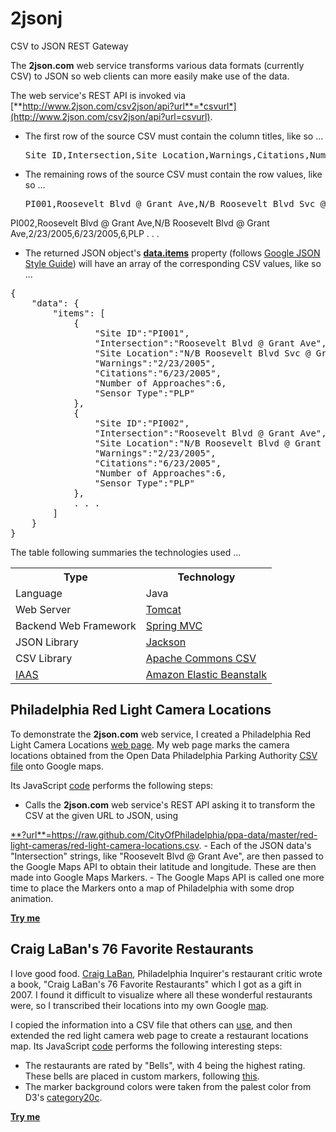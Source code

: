 2jsonj
======

CSV to JSON REST Gateway

The **2json.com** web service transforms various data formats (currently CSV) to JSON so web clients
can more easily make use of the data.

The web service's REST API is invoked via 
[**http://www.2json.com/csv2json/api?url**=*csvurl*](http://www.2json.com/csv2json/api?url=csvurl).
- The first row of the source CSV must contain the column titles, like so ...
  <pre>Site ID,Intersection,Site Location,Warnings,Citations,Number of Approaches,Sensor Type</pre>
- The remaining rows of the source CSV must contain the row values, like so ...
  <pre>PI001,Roosevelt Blvd @ Grant Ave,N/B Roosevelt Blvd Svc @ Grant Ave,2/23/2005,6/23/2005,6,PLP
PI002,Roosevelt Blvd @ Grant Ave,N/B Roosevelt Blvd @ Grant Ave,2/23/2005,6/23/2005,6,PLP
. . .
</pre>
- The returned JSON object's
[**data.items**](http://google-styleguide.googlecode.com/svn/trunk/jsoncstyleguide.xml?showone=error#data.items)
property (follows [Google JSON Style Guide](http://google-styleguide.googlecode.com/svn/trunk/jsoncstyleguide.xml))
will have an array of the corresponding CSV values, like so ...
<pre>{
    "data": {
        "items": [
            {
                "Site ID":"PI001",
                "Intersection":"Roosevelt Blvd @ Grant Ave",
                "Site Location":"N/B Roosevelt Blvd Svc @ Grant Ave",
                "Warnings":"2/23/2005",
                "Citations":"6/23/2005",
                "Number of Approaches":6,
                "Sensor Type":"PLP"
            },
            {
                "Site ID":"PI002",
                "Intersection":"Roosevelt Blvd @ Grant Ave",
                "Site Location":"N/B Roosevelt Blvd @ Grant Ave",
                "Warnings":"2/23/2005",
                "Citations":"6/23/2005",
                "Number of Approaches":6,
                "Sensor Type":"PLP"
            },
            . . .
        ]
    }
}</pre>

The table following summaries the technologies used ...
<table>
<tr><th>Type</th>
  <th>Technology</th></tr>
<tr><td>Language</td>
  <td>Java</td></tr>
<tr><td>Web Server</td>
  <td><a href="http://tomcat.apache.org/" target="_blank">Tomcat</a></td></tr>
<tr><td>Backend Web Framework</td>
  <td><a href="http://docs.spring.io/spring/docs/3.2.x/spring-framework-reference/html/mvc.html" target="_blank">Spring MVC</a></td></tr>
<tr><td>JSON Library</td>
  <td><a href="http://jackson.codehaus.org/" target="_blank">Jackson</a></td></tr>
<tr><td>CSV Library</td>
  <td><a href="http://commons.apache.org/proper/commons-csv/" target="_blank">Apache Commons CSV</a></td></tr>
<tr><td><a href="http://en.wikipedia.org/wiki/Infrastructure_as_a_service#Infrastructure_as_a_service_.28IaaS.29" target="_blank">IAAS</a>
  <td><a href="http://aws.amazon.com/elasticbeanstalk/" target="_blank">Amazon Elastic Beanstalk</a></td></tr>
</table>

Philadelphia Red Light Camera Locations
---------------------------------------
To demonstrate the **2json.com** web service, I created a Philadelphia Red Light Camera Locations
[web page](http://kenlin.com/x/2json/philadelphia-red-light-camera-locations.html).
My web page marks the camera locations obtained from the Open Data Philadelphia Parking Authority 
[CSV file](https://github.com/kenklin/2jsonj/blob/master/WebContent/WEB-INF/philadelphia-red-light-camera-locations.html)
onto Google maps.

Its JavaScript 
[code](https://github.com/kenklin/2jsonj/blob/master/WebContent/WEB-INF/philadelphia-red-light-camera-locations.html)
performs the following steps:
- Calls the **2json.com** web service's REST API asking it to transform the CSV at the given URL to JSON, using
<a href="https://raw.github.com/CityOfPhiladelphia/ppa-data/master/red-light-cameras/red-light-camera-locations.csv" target="_blank">
**?url**=https://raw.github.com/CityOfPhiladelphia/ppa-data/master/red-light-cameras/red-light-camera-locations.csv</a>.
- Each of the JSON data's "Intersection" strings, like "Roosevelt Blvd @ Grant Ave", are then passed
to the Google Maps API to obtain their latitude and longitude.  These are then made into Google Maps Markers.
- The Google Maps API is called one more time to place the Markers onto a map of Philadelphia with some drop animation.

[**Try me**](http://kenlin.com/x/2json/philadelphia-red-light-camera-locations.html)

Craig LaBan's 76 Favorite Restaurants
-------------------------------------
I love good food.  [Craig LaBan](http://www.philly.com/philly/columnists/craig_laban/), Philadelphia Inquirer's
restaurant critic wrote a book, "Craig LaBan's 76 Favorite Restaurants" which I got as a gift in 2007.
I found it difficult to visualize where all these wonderful restaurants were, so I transcribed their locations
into my own
Google [map](https://maps.google.com/maps/ms?hl=en&gl=us&ie=UTF8&oe=UTF8&msa=0&msid=210519233940291334860.0000011278882e18ade7f).

I copied the information into a CSV file that others can
[use](https://raw.github.com/kenklin/2jsonj/master/WebContent/WEB-INF/craig-labans-76-favorite-restaurants.csv),
and then extended the red light camera web page to create a restaurant locations map.  Its JavaScript
[code](https://github.com/kenklin/2jsonj/blob/master/WebContent/WEB-INF/craig-labans-76-favorite-restaurants.html)
performs the following interesting steps:
- The restaurants are rated by "Bells", with 4 being the highest rating.  These bells are placed in custom markers,
following [this](https://developers.google.com/chart/infographics/docs/dynamic_icons?csw=1#plain_pin).
- The marker background colors were taken from the palest color from D3's
[category20c](https://github.com/mbostock/d3/wiki/Ordinal-Scales#categorical-colors).

[**Try me**](http://kenlin.com/x/2json/craig-labans-76-favorite-restaurants.html)
